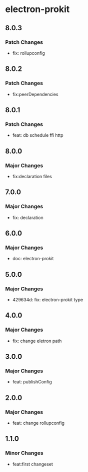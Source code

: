 # electron-prokit

## 8.0.3

### Patch Changes

- fix: rollupconfig

## 8.0.2

### Patch Changes

- fix:peerDependencies

## 8.0.1

### Patch Changes

- feat: db schedule ffi http

## 8.0.0

### Major Changes

- fix:declaration files

## 7.0.0

### Major Changes

- fix: declaration

## 6.0.0

### Major Changes

- doc: electron-prokit

## 5.0.0

### Major Changes

- 429634d: fix: electron-prokit type

## 4.0.0

### Major Changes

- fix: change eletron path

## 3.0.0

### Major Changes

- feat: publishConfig

## 2.0.0

### Major Changes

- feat: change rollupconfig

## 1.1.0

### Minor Changes

- feat:first changeset
